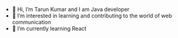 - 👋 Hi, I’m Tarun Kumar and I am Java developer
- 👀 I’m interested in learning and contributing to the world of web communication
- 🌱 I’m currently learning React


